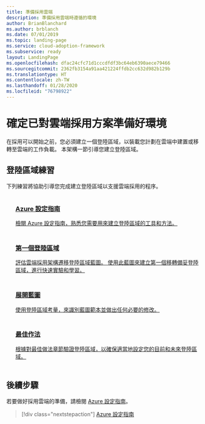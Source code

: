 ```yaml
---
title: 準備採用雲端
description: 準備採用雲端時遵循的環境
author: BrianBlanchard
ms.author: brblanch
ms.date: 07/01/2019
ms.topic: landing-page
ms.service: cloud-adoption-framework
ms.subservice: ready
layout: LandingPage
ms.openlocfilehash: dfac24cfc71d1cccdfdf3bc64eb6390aece79466
ms.sourcegitcommit: 2362fb3154a91aa421224ffdb2cc632d982b129b
ms.translationtype: HT
ms.contentlocale: zh-TW
ms.lasthandoff: 01/28/2020
ms.locfileid: "76798922"
---
```

<!-- markdownlint-disable MD026 -->

# <a name="ensure-the-environment-is-prepared-for-the-cloud-adoption-plan"></a>確定已對雲端採用方案準備好環境

在採用可以開始之前，您必須建立一個登陸區域，以裝載您計劃在雲端中建置或移轉至雲端的工作負載。 本架構一節引導您建立登陸區域。

## <a name="landing-zone-exercises"></a>登陸區域練習

下列練習將協助引導您完成建立登陸區域以支援雲端採用的程序。

<!-- markdownlint-disable MD033 -->

<ul class="panelContent cardsF">
    <li style="display: flex; flex-direction: column;">
        <a href="./azure-setup-guide/index.md">
            <div class="cardSize">
                <div class="cardPadding" style="padding-bottom:10px;">
                    <div class="card" style="padding-bottom:10px;">
                        <div class="cardImageOuter">
                            <div class="cardImage">
                                <img alt="" src="../_images/icons/1.png" data-linktype="external">
                            </div>
                        </div>
                        <div class="cardText" style="padding-left:0px;">
                            <h3>Azure 設定指南</h3>
檢閱 Azure 設定指南，熟悉您需要用來建立登陸區域的工具和方法。
                        </div>
                    </div>
                </div>
            </div>
        </a>
    </li>
    <li style="display: flex; flex-direction: column;">
        <a href="./azure-setup-guide/migration-landing-zone.md">
            <div class="cardSize">
                <div class="cardPadding" style="padding-bottom:10px;">
                    <div class="card" style="padding-bottom:10px;">
                        <div class="cardImageOuter">
                            <div class="cardImage">
                                <img alt="" src="../_images/icons/2.png" data-linktype="external">
                            </div>
                        </div>
                        <div class="cardText" style="padding-left:0px;">
                            <h3>第一個登陸區域</h3>
評估雲端採用架構遷移登陸區域藍圖。 使用此藍圖來建立第一個移轉備妥登陸區域，進行快速實驗和學習。
                        </div>
                    </div>
                </div>
            </div>
        </a>
    </li>
    <li style="display: flex; flex-direction: column;">
        <a href="./considerations/index.md">
            <div class="cardSize">
                <div class="cardPadding" style="padding-bottom:10px;">
                    <div class="card" style="padding-bottom:10px;">
                        <div class="cardImageOuter">
                            <div class="cardImage">
                                <img alt="" src="../_images/icons/3.png" data-linktype="external">
                            </div>
                        </div>
                        <div class="cardText" style="padding-left:0px;">
                            <h3>展開藍圖</h3>
使用登陸區域考量，來識別藍圖範本並做出任何必要的修改。
                        </div>
                    </div>
                </div>
            </div>
        </a>
    </li>
    <li style="display: flex; flex-direction: column;">
        <a href="./azure-best-practices/index.md">
            <div class="cardSize">
                <div class="cardPadding" style="padding-bottom:10px;">
                    <div class="card" style="padding-bottom:10px;">
                        <div class="cardImageOuter">
                            <div class="cardImage">
                                <img alt="" src="../_images/icons/4.png" data-linktype="external">
                            </div>
                        </div>
                        <div class="cardText" style="padding-left:0px;">
                            <h3>最佳作法</h3>
根據對最佳做法章節驗證登陸區域，以確保適當地設定您的目前和未來登陸區域。
                        </div>
                    </div>
                </div>
            </div>
        </a>
    </li>
</ul>

<!-- markdownlint-enable MD033 -->

## <a name="next-steps"></a>後續步驟

若要做好採用雲端的準備，請檢閱 [Azure 設定指南](./azure-setup-guide/index.md)。

> [!div class="nextstepaction"]
> [Azure 設定指南](./azure-setup-guide/index.md)
